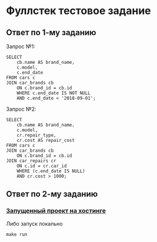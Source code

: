 # Фуллстек тестовое задание

## Ответ по 1-му заданию

Запрос №1:

```
SELECT
    cb.name AS brand_name,
    c.model,
    c.end_date
FROM cars c
JOIN car_brands cb
    ON c.brand_id = cb.id
    WHERE c.end_date IS NOT NULL
    AND c.end_date < '2018-09-01';
```

Запрос №2:

```
SELECT
    cb.name AS brand_name,
    c.model,
    cr.repair_type,
    cr.cost AS repair_cost
FROM cars c
JOIN car_brands cb
    ON c.brand_id = cb.id
JOIN car_repairs cr
    ON c.id = cr.car_id
    WHERE (c.end_date IS NULL)
    AND cr.cost > 1000;
```

## Ответ по 2-му заданию

### [Запущенный проект на хостинге](http://n987235h.beget.tech)

Либо запуск локально

```
make run
```
